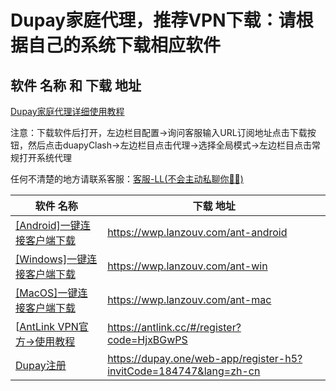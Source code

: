 # Dupay家庭代理，推荐VPN下载：请根据自己的系统下载相应软件

## 软件 名称 和 下载 地址

[Dupay家庭代理详细使用教程](https://telegra.ph/%E6%B5%8B%E8%AF%95%E7%89%88Dupay%E5%AE%B6%E5%BA%AD%E4%BB%A3%E7%90%86-05-28)

注意：下载软件后打开，左边栏目配置->询问客服输入URL订阅地址点击下载按钮，然后点击duapyClash->左边栏目点击代理->选择全局模式->左边栏目点击常规打开系统代理

任何不清楚的地方请联系客服：[客服-LL(不会主动私聊你🙅‍♂️)](https://t.me/DupayLL)

| 软件 名称                                                                                                                                                           | 下载 地址                                         |
| --------------------------------------------------------------------------------------------------------------------------------------------------------------------------------- | ------------------------------------------------ |
| [[Android]一键连接客户端下载](https://wwp.lanzouv.com/ant-android)                                                                                                                      | <https://wwp.lanzouv.com/ant-android>
| [[Windows]一键连接客户端下载](https://wwp.lanzouv.com/ant-win)                                                                                                                           | <https://wwp.lanzouv.com/ant-win>                       |
| [[MacOS]一键连接客户端下载](https://wwp.lanzouv.com/ant-mac)                                                                                                                                      | <https://wwp.lanzouv.com/ant-mac>                |
| [[AntLink VPN官方->使用教程](https://antlink.cc/#/register?code=HjxBGwPS)                                                                                                                                                        | <https://antlink.cc/#/register?code=HjxBGwPS>                     |
| [Dupay注册](https://dupay.one/web-app/register-h5?invitCode=184747&lang=zh-cn)                                                                                                                                          | <https://dupay.one/web-app/register-h5?invitCode=184747&lang=zh-cn>               |
